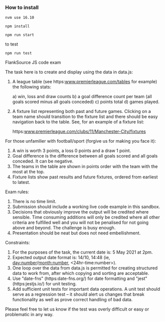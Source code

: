 ### How to install

`nvm use 16.10`

`npm install`

`npm run start`

to test

`npm run test`

FlankSource JS code exam

 The task here is to create and display using the data in data.js:

 1. A league table (see https:www.premierleague.com/tables for example)
    the following stats:

    a) win, loss and draw counts
    b) a goal difference count per team (all goals scored minus all goals conceded)
    c) points total
    d) games played.

 2. A fixture list representing both past and future games. Clicking on a team name should
    transition to the fixture list and there should be easy navigation back to the table.
    See, for an example of a fixture list:

    https:www.premierleague.com/clubs/11/Manchester-City/fixtures

  For those unfamilier with football/sport (forgive us for making you face it):

  1. A win is worth 3 points, a loss 0 points and a draw 1 point.
  2. Goal difference is the difference between all goals scored and all goals conceded.
     It can be negative.
  3. The teams in the table are shown in points order with the team with the
     most at the top.
  4. Fixture lists show past results and future fixtures, ordered from earliest to latest.

 Exam rules:

 1. There is no time limit.
 2. Submission should include a working live code example in this sandbox.
 3. Decisions that obviously improve the output will be credited where sensible.
    Time consuming additions will only be credited where all other criteria are fulfilled
    well and you will not be penalised for not going above and beyond.
    The challenge is busy enough.
 4. Presentation should be neat but does not need embellishment.

 Constraints:

 1. For the purposes of the task, the current date is: 5 May 2021 at 2pm.
 2. Expected output date format is: 14/10, 14:48 (ie, <day:number>/<month:number>, <24hr-time:number>).
 3. One loop over the data from data.js is permitted for creating structured data to work from,
    after which copying and sorting are acceptable.
 4. Use "date-fns" (https:date-fns.org/) for date formatting and "jest" (https:jestjs.io/)
    for unit testing.
 5. Add sufficient unit tests for important data operations.
    A unit test should serve as a regression test – it should alert us changes that
    break functionality as well as prove correct handling of bad data.

 Please feel free to let us know if the test was overly difficult or easy or problematic in any way.
